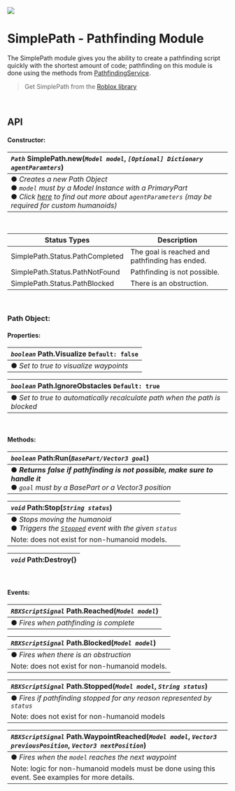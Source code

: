 ![](https://img.shields.io/badge/Version-1.0-success?style=for-the-badge)

# SimplePath - Pathfinding Module

The SimplePath module gives you the ability to create a pathfinding script quickly with the shortest amount of code; pathfinding on this module is done using the methods from  [PathfindingService](https://developer.roblox.com/en-us/api-reference/class/PathfindingService).
<br>

>Get SimplePath from the [Roblox library](https://www.roblox.com/library/6744337775/SimplePath-Pathfinding-Module)

<br>

## API

#### Constructor:
|*`Path`* SimplePath.new(*`Model model`*, *`[Optional] Dictionary agentParamters`*)|
|:-|
|● *Creates a new Path Object* <br> ● *`model` must by a Model Instance with a PrimaryPart* <br> ● *Click [here][agentParametersLink] to find out more about `agentParameters` (may be required for custom humanoids)*|

<br>

|Status Types|Description|
|-|-|
|SimplePath.Status.PathCompleted|The goal is reached and pathfinding has ended.|
|SimplePath.Status.PathNotFound|Pathfinding is not possible.|
|SimplePath.Status.PathBlocked|There is an obstruction.|

<br>

### Path Object:

#### Properties:
|*`boolean`* Path.Visualize `Default: false`|
|:-|
|● *Set to true to visualize waypoints*|

|*`boolean`* Path.IgnoreObstacles `Default: true`|
|:-|
|● *Set to true to automatically recalculate path when the path is blocked*|

<br>

#### Methods:
|*`boolean`* Path:Run(*`BasePart/Vector3 goal`*)|
|:-|
|● ***Returns false if pathfinding is not possible, make sure to handle it*** <br> ● *`goal` must by a BasePart or a Vector3 position*|

|*`void`* Path:Stop(*`String status`*)|
|:-|
|● *Stops moving the humanoid* <br> ● *Triggers the [`Stopped`](https://github.com/00xima/SimplePath/blob/main/README.md#events) event with the given `status`*|
|Note: does not exist for non-humanoid models.|

|*`void`* Path:Destroy()|
|:-|

<br>

#### Events:
|*`RBXScriptSignal`* Path.Reached(*`Model model`*)|
|:-|
|● *Fires when pathfinding is complete*|

|*`RBXScriptSignal`* Path.Blocked(*`Model model`*)|
|:-|
|● *Fires when there is an obstruction*|
|Note: does not exist for non-humanoid models.|

|*`RBXScriptSignal`* Path.Stopped(*`Model model`*, *`String status`*)|
|:-|
|● *Fires if pathfinding stopped for any reason represented by `status`*|
|Note: does not exist for non-humanoid models|

|*`RBXScriptSignal`* Path.WaypointReached(*`Model model`*, *`Vector3 previousPosition`*, *`Vector3 nextPosition`*)|
|:-|
|● *Fires when the `model` reaches the next waypoint*|
|Note: logic for non-humanoid models must be done using this event. See examples for more details.|

[agentParametersLink]:https://developer.roblox.com/en-us/api-reference/function/PathfindingService/CreatePath
